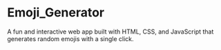 # Emoji_Generator
A fun and interactive web app built with HTML, CSS, and JavaScript that generates random emojis with a single click.
